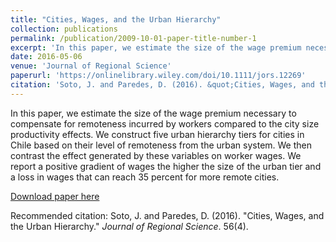 ```yaml
---
title: "Cities, Wages, and the Urban Hierarchy"
collection: publications
permalink: /publication/2009-10-01-paper-title-number-1
excerpt: 'In this paper, we estimate the size of the wage premium necessary to compensate for remoteness incurred by workers compared to the city size productivity effects. We construct five urban hierarchy tiers for cities in Chile based on their level of remoteness from the urban system. We then contrast the effect generated by these variables on worker wages. We report a positive gradient of wages the higher the size of the urban tier and a loss in wages that can reach 35 percent for more remote cities.'
date: 2016-05-06
venue: 'Journal of Regional Science'
paperurl: 'https://onlinelibrary.wiley.com/doi/10.1111/jors.12269'
citation: 'Soto, J. and Paredes, D. (2016). &quot;Cities, Wages, and the Urban Hierarchy.&quot; <i>Journal of Regional Science</i>. 56(4).'
---
```

In this paper, we estimate the size of the wage premium necessary to compensate for remoteness incurred by workers compared to the city size productivity effects. We construct five urban hierarchy tiers for cities in Chile based on their level of remoteness from the urban system. We then contrast the effect generated by these variables on worker wages. We report a positive gradient of wages the higher the size of the urban tier and a loss in wages that can reach 35 percent for more remote cities.

[Download paper here](https://onlinelibrary.wiley.com/doi/epdf/10.1111/jors.12269)

Recommended citation: Soto, J. and Paredes, D. (2016). "Cities, Wages, and the Urban Hierarchy." <i>Journal of Regional Science</i>. 56(4).
